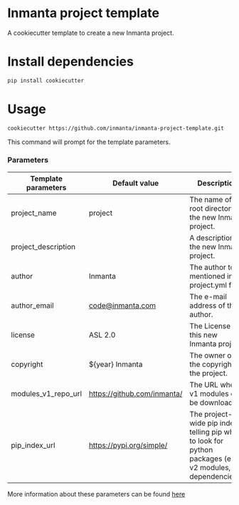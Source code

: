 # Inmanta project template

A cookiecutter template to create a new Inmanta project.

# Install dependencies

```bash
pip install cookiecutter
```

# Usage

```bash
cookiecutter https://github.com/inmanta/inmanta-project-template.git
```

This command will prompt for the template parameters.

### Parameters

| Template parameters | Default value                | Description                                                                                                 |
|---------------------|------------------------------|-------------------------------------------------------------------------------------------------------------|
| project_name        | project                      | The name of the root directory of the new Inmanta project.                                                  |
| project_description |                              | A description of the new Inmanta project.                                                                   |
| author              | Inmanta                      | The author to be mentioned in the project.yml file                                                          |
| author_email        | code@inmanta.com             | The e-mail address of the author.                                                                           |
| license             | ASL 2.0                      | The License of this new Inmanta project.                                                                    |
| copyright           | ${year} Inmanta              | The owner of the copyright of the project.                                                                  |
| modules_v1_repo_url | https://github.com/inmanta/  | The URL where v1 modules can be downloaded.                                                                 |
| pip_index_url       | https://pypi.org/simple/     | The project-wide pip index telling pip where to look for python packages (e.g. v2 modules, dependencies...) |


More information about these parameters can be found [here](https://docs.inmanta.com/community/latest/reference/projectyml.html#project-yml)
